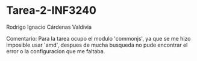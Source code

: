 # Tarea-2-INF3240
Rodrigo Ignacio Cárdenas Valdivia

Comentario: Para la tarea ocupo el modulo 'commonjs', ya que se me hizo imposible usar 'amd', despues de mucha busqueda no pude encontrar el error o la configuracion que me faltaba.

